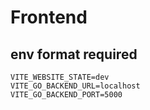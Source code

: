 # Frontend

## env format required

```
VITE_WEBSITE_STATE=dev
VITE_GO_BACKEND_URL=localhost
VITE_GO_BACKEND_PORT=5000
```
